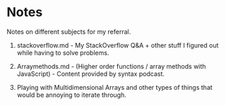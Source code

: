 # Notes
Notes on different subjects for my referral.

1. stackoverflow.md - My StackOverflow Q&A + other stuff I figured out while having to solve problems.

2. Arraymethods.md - (Higher order functions / array methods with JavaScript) - Content provided by syntax podcast.

3. Playing with Multidimensional Arrays and other types of things that would be annoying to iterate through.
